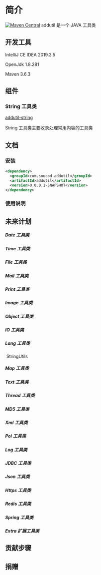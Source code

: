 # 简介
[![Maven Central](https://maven-badges.herokuapp.com/maven-central/com.github.soucod/addutil/badge.svg)](https://maven-badges.herokuapp.com/maven-central/com.github.addstone/addutil)
 addutil 是一个 JAVA 工具类

## 开发工具

IntelliJ CE IDEA 2019.3.5

OpenJdk 1.8.281

Maven 3.6.3

## 组件
### String 工具类

[addutil-string](https://github.com/soucod/addutil-string)

String 工具类主要收录处理常用内容的工具类

## 文档

### 安装

```xml
<dependency>
  <groupId>com.soucod.addutil</groupId>
  <artifactId>addutil</artifactId>
  <version>0.0.0.1-SNAPSHOT</version>
</dependency>
```

### 使用说明

## 未来计划
##### Date 工具类
##### Time 工具类
##### File 工具类
##### Mail 工具类
##### Print 工具类
##### Image 工具类
##### Object 工具类
##### IO 工具类
##### Lang 工具类

​	StringUtils

##### Map 工具类
##### Text 工具类
##### Thread 工具类
##### MD5 工具类
##### Xml 工具类
##### Poi 工具类
##### Log 工具类
##### JDBC 工具类
##### Json 工具类
##### Https 工具类
##### Redis 工具类
##### Spring 工具类
##### Extra 扩展工具类


## 贡献步骤

## 捐赠

